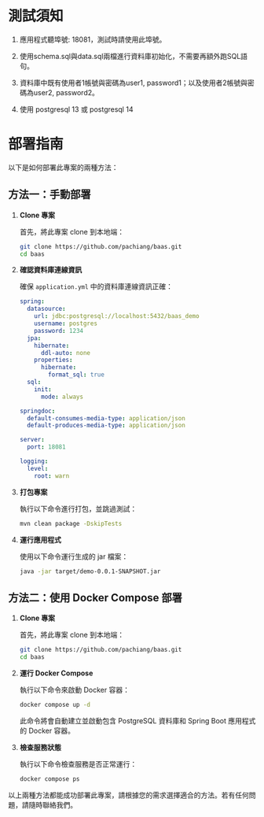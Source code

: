 # 測試須知

1. 應用程式聽埠號: 18081，測試時請使用此埠號。
   
2. 使用schema.sql與data.sql兩檔進行資料庫初始化，不需要再額外跑SQL語句。
  
3. 資料庫中既有使用者1帳號與密碼為user1, password1；以及使用者2帳號與密碼為user2, password2。 

4. 使用 postgresql 13 或 postgresql 14

# 部署指南

以下是如何部署此專案的兩種方法：

## 方法一：手動部署

1. **Clone 專案**

   首先，將此專案 clone 到本地端：

   ```sh
   git clone https://github.com/pachiang/baas.git
   cd baas
   ```

2. **確認資料庫連線資訊**

   確保 `application.yml` 中的資料庫連線資訊正確：

   ```yaml
   spring:
     datasource:
       url: jdbc:postgresql://localhost:5432/baas_demo
       username: postgres
       password: 1234
     jpa:
       hibernate:
         ddl-auto: none
       properties:
         hibernate:
           format_sql: true
     sql:
       init:
         mode: always

   springdoc:
     default-consumes-media-type: application/json
     default-produces-media-type: application/json

   server:
     port: 18081

   logging:
     level:
       root: warn
   ```

3. **打包專案**

   執行以下命令進行打包，並跳過測試：

   ```sh
   mvn clean package -DskipTests
   ```

4. **運行應用程式**

   使用以下命令運行生成的 jar 檔案：

   ```sh
   java -jar target/demo-0.0.1-SNAPSHOT.jar
   ```

## 方法二：使用 Docker Compose 部署

1. **Clone 專案**

   首先，將此專案 clone 到本地端：

   ```sh
   git clone https://github.com/pachiang/baas.git
   cd baas
   ```

2. **運行 Docker Compose**

   執行以下命令來啟動 Docker 容器：

   ```sh
   docker compose up -d
   ```

   此命令將會自動建立並啟動包含 PostgreSQL 資料庫和 Spring Boot 應用程式的 Docker 容器。

3. **檢查服務狀態**

   執行以下命令檢查服務是否正常運行：

   ```sh
   docker compose ps
   ```

以上兩種方法都能成功部署此專案，請根據您的需求選擇適合的方法。若有任何問題，請隨時聯絡我們。
